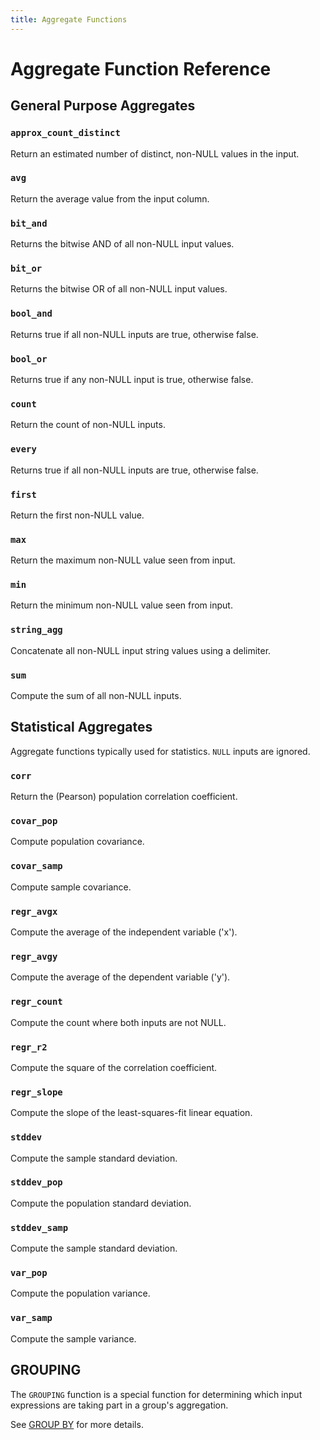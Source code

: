 ```yaml
---
title: Aggregate Functions
---
```


# Aggregate Function Reference

## General Purpose Aggregates

<!-- DOCSGEN_START general_purpose_aggregate_functions -->

### `approx_count_distinct`

Return an estimated number of distinct, non-NULL values in the input.

### `avg`

Return the average value from the input column.

### `bit_and`

Returns the bitwise AND of all non-NULL input values.

### `bit_or`

Returns the bitwise OR of all non-NULL input values.

### `bool_and`

Returns true if all non-NULL inputs are true, otherwise false.

### `bool_or`

Returns true if any non-NULL input is true, otherwise false.

### `count`

Return the count of non-NULL inputs.

### `every`

Returns true if all non-NULL inputs are true, otherwise false.

### `first`

Return the first non-NULL value.

### `max`

Return the maximum non-NULL value seen from input.

### `min`

Return the minimum non-NULL value seen from input.

### `string_agg`

Concatenate all non-NULL input string values using a delimiter.

### `sum`

Compute the sum of all non-NULL inputs.


<!-- DOCSGEN_END -->

## Statistical Aggregates

Aggregate functions typically used for statistics. `NULL` inputs are ignored.

<!-- DOCSGEN_START statistics_aggregate_functions -->

### `corr`

Return the (Pearson) population correlation coefficient.

### `covar_pop`

Compute population covariance.

### `covar_samp`

Compute sample covariance.

### `regr_avgx`

Compute the average of the independent variable ('x').

### `regr_avgy`

Compute the average of the dependent variable ('y').

### `regr_count`

Compute the count where both inputs are not NULL.

### `regr_r2`

Compute the square of the correlation coefficient.

### `regr_slope`

Compute the slope of the least-squares-fit linear equation.

### `stddev`

Compute the sample standard deviation.

### `stddev_pop`

Compute the population standard deviation.

### `stddev_samp`

Compute the sample standard deviation.

### `var_pop`

Compute the population variance.

### `var_samp`

Compute the sample variance.


<!-- DOCSGEN_END -->

## GROUPING

The `GROUPING` function is a special function for determining which input
expressions are taking part in a group's aggregation.

See [GROUP BY](../sql/query-syntax/group-by.md) for more details.
